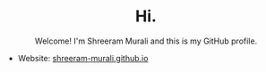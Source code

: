 <h1 align="center"> Hi. </h1>

<div align="center"> Welcome! I'm Shreeram Murali and this is my GitHub profile. </div>



- Website: [shreeram-murali.github.io](https://shreeram-murali.github.io/)
